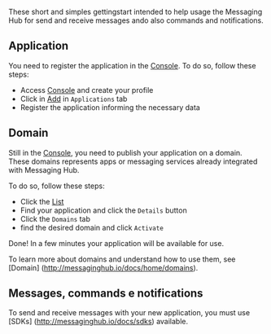 These short and simples gettingstart intended to help usage the Messaging Hub for send and receive messages ando also commands and notifications.

## Application

You need to register the application in the [Console](http://messaginghub.io/home/console). To do so, follow these steps:

- Access [Console](http://messaginghub.io/home/console) and create your profile
- Click in [Add](http://messaginghub.io/application/add) in `Applications` tab
- Register the application informing the necessary data

## Domain

Still in the [Console](http://messaginghub.io/home/console), you need to publish your application on a domain. These domains represents apps or messaging services already integrated with Messaging Hub.

To do so, follow these steps:
- Click the [List](http://messaginghub.io/application/list)
- Find your application and click the `Details` button
- Click the `Domains` tab
- find the desired domain and click `Activate`

Done! In a few minutes your application will be available for use.

To learn more about domains and understand how to use them, see [Domain] (http://messaginghub.io/docs/home/domains).

## Messages, commands e notifications

To send and receive messages with your new application, you must use [SDKs] (http://messaginghub.io/docs/sdks) available.

